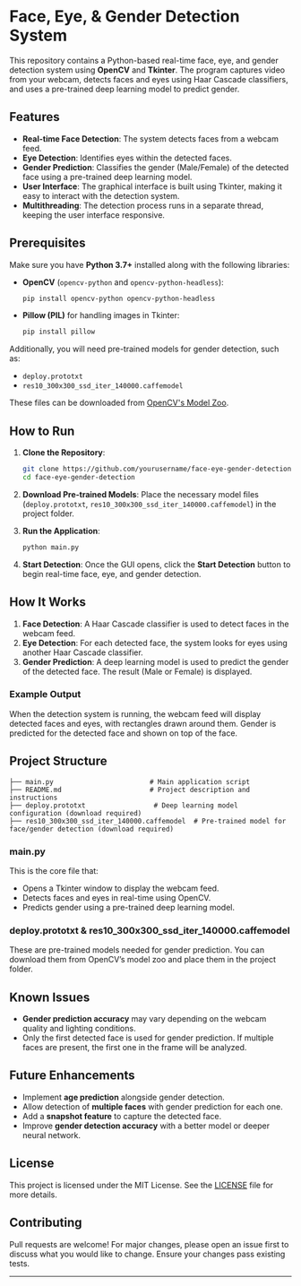 
# Face, Eye, & Gender Detection System

This repository contains a Python-based real-time face, eye, and gender detection system using **OpenCV** and **Tkinter**. The program captures video from your webcam, detects faces and eyes using Haar Cascade classifiers, and uses a pre-trained deep learning model to predict gender.

## Features
- **Real-time Face Detection**: The system detects faces from a webcam feed.
- **Eye Detection**: Identifies eyes within the detected faces.
- **Gender Prediction**: Classifies the gender (Male/Female) of the detected face using a pre-trained deep learning model.
- **User Interface**: The graphical interface is built using Tkinter, making it easy to interact with the detection system.
- **Multithreading**: The detection process runs in a separate thread, keeping the user interface responsive.

## Prerequisites
Make sure you have **Python 3.7+** installed along with the following libraries:

- **OpenCV** (`opencv-python` and `opencv-python-headless`):
  ```bash
  pip install opencv-python opencv-python-headless
  ```

- **Pillow (PIL)** for handling images in Tkinter:
  ```bash
  pip install pillow
  ```

Additionally, you will need pre-trained models for gender detection, such as:
- `deploy.prototxt`
- `res10_300x300_ssd_iter_140000.caffemodel`

These files can be downloaded from [OpenCV's Model Zoo](https://github.com/opencv/opencv/tree/master/samples/dnn/face_detector).

## How to Run

1. **Clone the Repository**:
   ```bash
   git clone https://github.com/yourusername/face-eye-gender-detection.git
   cd face-eye-gender-detection
   ```

2. **Download Pre-trained Models**:
   Place the necessary model files (`deploy.prototxt`, `res10_300x300_ssd_iter_140000.caffemodel`) in the project folder.

3. **Run the Application**:
   ```bash
   python main.py
   ```

4. **Start Detection**:
   Once the GUI opens, click the **Start Detection** button to begin real-time face, eye, and gender detection.

## How It Works
1. **Face Detection**: A Haar Cascade classifier is used to detect faces in the webcam feed.
2. **Eye Detection**: For each detected face, the system looks for eyes using another Haar Cascade classifier.
3. **Gender Prediction**: A deep learning model is used to predict the gender of the detected face. The result (Male or Female) is displayed.

### Example Output

When the detection system is running, the webcam feed will display detected faces and eyes, with rectangles drawn around them. Gender is predicted for the detected face and shown on top of the face.

## Project Structure

```
├── main.py                        # Main application script
├── README.md                      # Project description and instructions
├── deploy.prototxt                 # Deep learning model configuration (download required)
├── res10_300x300_ssd_iter_140000.caffemodel  # Pre-trained model for face/gender detection (download required)
```

### main.py
This is the core file that:
- Opens a Tkinter window to display the webcam feed.
- Detects faces and eyes in real-time using OpenCV.
- Predicts gender using a pre-trained deep learning model.

### deploy.prototxt & res10_300x300_ssd_iter_140000.caffemodel
These are pre-trained models needed for gender prediction. You can download them from OpenCV’s model zoo and place them in the project folder.

## Known Issues
- **Gender prediction accuracy** may vary depending on the webcam quality and lighting conditions.
- Only the first detected face is used for gender prediction. If multiple faces are present, the first one in the frame will be analyzed.

## Future Enhancements
- Implement **age prediction** alongside gender detection.
- Allow detection of **multiple faces** with gender prediction for each one.
- Add a **snapshot feature** to capture the detected face.
- Improve **gender detection accuracy** with a better model or deeper neural network.

## License
This project is licensed under the MIT License. See the [LICENSE](LICENSE) file for more details.

## Contributing
Pull requests are welcome! For major changes, please open an issue first to discuss what you would like to change. Ensure your changes pass existing tests.

---
